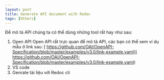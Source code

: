 ```yaml
---
layout: post
title: Generate API document with Redoc
tags: [Others]
---
```


Để mô tả API chúng ta có thể dùng những tool rất hay như sau:
1. Open API 
   Open API rất trực quan để mô tả API, các bạn có thể xem ví dụ mẫu ở link sau: [ https://github.com/OAI/OpenAPI-Specification/blob/master/examples/v3.0/link-example.yaml]( https://github.com/OAI/OpenAPI-Specification/blob/master/examples/v3.0/link-example.yaml)
2. VS code 
3. Genrate tài liệu với Redoc cli 
